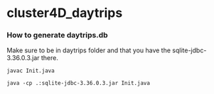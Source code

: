 # cluster4D_daytrips
 
### How to generate daytrips.db
Make sure to be in daytrips folder and that you have the sqlite-jdbc-3.36.0.3.jar there.

```javac Init.java```

```java -cp .:sqlite-jdbc-3.36.0.3.jar Init.java```
